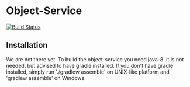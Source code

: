 # Object-Service

[![Build Status](https://travis-ci.org/coolcrowd/object-service.svg?branch=master)](https://travis-ci.org/coolcrowd/object-service)

## Installation

We are not there yet. To build the object-service you need java-8. It is not needed, but advised to have gradle installed. If you don't have gradle installed, simply run './gradlew assemble' on UNIX-like platform and 'gradlew assemble' on Windows.